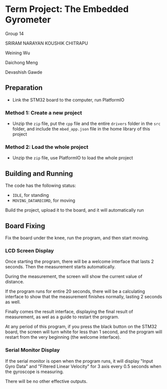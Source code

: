 # Term Project: The Embedded Gyrometer

Group 14

SRIRAM NARAYAN KOUSHIK CHITRAPU 

Weining Wu

Daichong Meng

Devashish Gawde

## Preparation  

- Link the STM32 board to the computer, run PlatformIO

### Method 1: Create a new project
- Unzip the `zip` file, put the `cpp` file and the entire `drivers` folder in the `src` folder, and include the `mbed_app.json` file in the home library of this project

### Method 2: Load the whole project
- Unzip the `zip` file, use PlatformIO to load the whole project

## Building and Running

The code has the following status:
- `IDLE`, for standing
- `MOVING_DATARECORD`, for moving

Build the project, upload it to the board, and it will automatically run

## Board Fixing

Fix the board under the knee, run the program, and then start moving.

### LCD Screen Display

Once starting the program, there will be a welcome interface that lasts 2 seconds. Then the measurement starts automatically.

During the measurement, the screen will show the current value of distance.

If the program runs for entire 20 seconds, there will be a calculating interface to show that the measurement finishes normally, lasting 2 seconds as well.

Finally comes the result interface, displaying the final result of measurement, as wel as a guide to restart the program.

At any period of this program, if you press the black button on the STM32 board, the screen will turn white for less than 1 second, and the program will restart from the very beginning (the welcome interface). 

### Serial Monitor Display

If the serial monitor is open when the program runs, it will display "Input Gyro Data" and "Filtered Linear Velocity" for 3 axis every 0.5 seconds when the gyroscope is measuring.

There will be no other effective outputs.